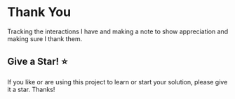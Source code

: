 # Thank You

Tracking the interactions I have and making a note to show appreciation and making sure I thank them.

## Give a Star! :star:

If you like or are using this project to learn or start your solution, please give it a star. Thanks!
